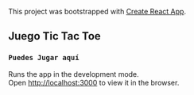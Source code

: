 This project was bootstrapped with [Create React App](https://github.com/facebook/create-react-app).

## Juego Tic Tac Toe



### `Puedes Jugar aquí`

Runs the app in the development mode.<br>
Open [http://localhost:3000](http://localhost:3000) to view it in the browser.

